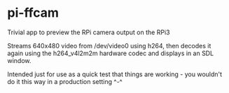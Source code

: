 # pi-ffcam
Trivial app to preview the RPi camera output on the RPi3

Streams 640x480 video from /dev/video0 using h264, then decodes it again using the h264_v4l2m2m hardware codec and displays in an SDL window.

Intended just for use as a quick test that things are working - you wouldn't do it this way in a production setting ^-^
